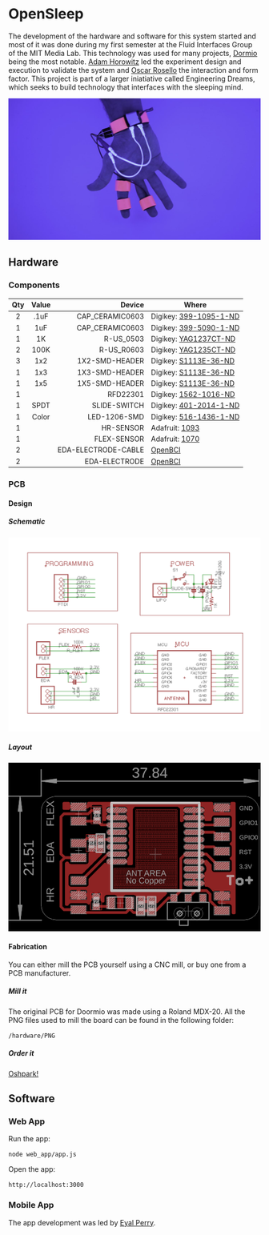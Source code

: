 # OpenSleep

The development of the hardware and software for this system started and most of it was done during my first semester at the Fluid Interfaces Group of the MIT Media Lab. This technology was used for many projects, [Dormio](https://www.media.mit.edu/projects/sleep-creativity/ovewview) being the most notable. [Adam Horowitz](https://www.media.mit.edu/people/adamjhh/overview/) led the experiment design and execution to validate the system and [Oscar Rosello](https://www.media.mit.edu/people/rosello/overview/) the interaction and form factor. This project is part of a larger iniatiative called Engineering Dreams, which seeks to build technology that interfaces with the sleeping mind.

![Dormio](/images/dormio.jpg)


## Hardware

### Components

| Qty | Value | Device  | Where |
|:---:|:-----:| -------:| ----- |
|  2  | .1uF  | CAP_CERAMIC0603 | Digikey: [399-1095-1-ND](https://www.digikey.com/product-detail/en/kemet/C0603C104K8RACTU/399-1095-1-ND/411370) |
|  1  |  1uF  | CAP_CERAMIC0603 | Digikey: [399-5090-1-ND](https://www.digikey.com/product-detail/en/kemet/C0603C105K4PACTU/399-5090-1-ND/1465624) | 
|  1  |  1K   | R-US_0503       | Digikey: [YAG1237CT-ND](https://www.digikey.com/product-detail/en/yageo/RT0603BRD071KL/YAG1237CT-ND/4340590) | 
|  2  | 100K  | R-US_R0603      | Digikey: [YAG1235CT-ND](https://www.digikey.com/product-detail/en/yageo/RT0603BRD07100KL/YAG1235CT-ND/4340588) |
|  3  |  1x2  | 1X2-SMD-HEADER  | Digikey: [S1113E-36-ND](https://www.digikey.com/product-detail/en/sullins-connector-solutions/GEC36SBSN-M89/S1113E-36-ND/862247) |
|  1  |  1x3  | 1X3-SMD-HEADER  | Digikey: [S1113E-36-ND](https://www.digikey.com/product-detail/en/sullins-connector-solutions/GEC36SBSN-M89/S1113E-36-ND/862247) |
|  1  |  1x5  | 1X5-SMD-HEADER  | Digikey: [S1113E-36-ND](https://www.digikey.com/product-detail/en/sullins-connector-solutions/GEC36SBSN-M89/S1113E-36-ND/862247) |
|  1  |       | RFD22301        | Digikey: [1562-1016-ND](https://www.digikey.com/product-detail/en/rf-digital-corporation/RFD22301/1562-1016-ND/5056363) |
|  1  | SPDT  | SLIDE-SWITCH    | Digikey: [401-2014-1-ND](https://www.digikey.com/product-detail/en/c-k/AYZ0103AGRLC/401-2014-1-ND/1640123) |
|  1  | Color | LED-1206-SMD    | Digikey: [516-1436-1-ND](https://www.digikey.com/product-detail/en/broadcom-limited/HSMR-C150/516-1436-1-ND/637760) |
|  1  |       | HR-SENSOR       | Adafruit: [1093](https://www.adafruit.com/product/1093) |
|  1  |       | FLEX-SENSOR     | Adafruit: [1070](https://www.adafruit.com/product/1070) |
|  2  |       | EDA-ELECTRODE-CABLE | [OpenBCI](https://shop.openbci.com/collections/frontpage/products/emg-ecg-snap-electrode-cables?variant=32372786958) |
| 2   |       | EDA-ELECTRODE   | [OpenBCI](https://shop.openbci.com/collections/frontpage/products/skintact-f301-pediatric-foam-solid-gel-electrodes-30-pack?variant=29467659395) |

### PCB

#### Design

##### Schematic

![Schematic](/images/design_schematic.png)

##### Layout 

![Layout](/images/design_board.png)


#### Fabrication

You can either mill the PCB yourself using a CNC mill, or buy one from a PCB manufacturer.

##### Mill it

The original PCB for Doormio was made using a Roland MDX-20. All the PNG files used to mill the board can be found in the following folder:

    /hardware/PNG

##### Order it

[Oshpark!](https://oshpark.com/shared_projects/I6SkyNbt)

## Software

### Web App

Run the app:

    node web_app/app.js

Open the app:

    http://localhost:3000

### Mobile App

The app development was led by [Eyal Perry](https://www.media.mit.edu/people/eyalp/overview/).
